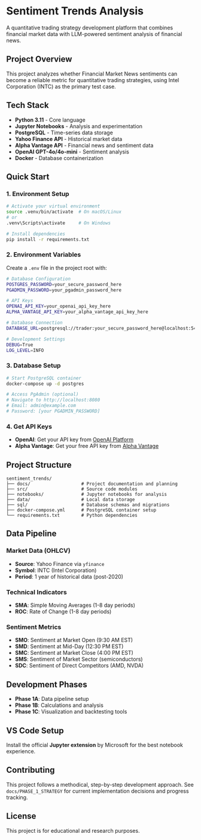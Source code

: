 # Sentiment Trends Analysis

A quantitative trading strategy development platform that combines financial market data with LLM-powered sentiment analysis of financial news.

## Project Overview

This project analyzes whether Financial Market News sentiments can become a reliable metric for quantitative trading strategies, using Intel Corporation (INTC) as the primary test case.

## Tech Stack

- **Python 3.11** - Core language
- **Jupyter Notebooks** - Analysis and experimentation
- **PostgreSQL** - Time-series data storage
- **Yahoo Finance API** - Historical market data
- **Alpha Vantage API** - Financial news and sentiment data
- **OpenAI GPT-4o/4o-mini** - Sentiment analysis
- **Docker** - Database containerization

## Quick Start

### 1. Environment Setup

```bash
# Activate your virtual environment
source .venv/bin/activate  # On macOS/Linux
# or
.venv\Scripts\activate     # On Windows

# Install dependencies
pip install -r requirements.txt
```

### 2. Environment Variables

Create a `.env` file in the project root with:

```bash
# Database Configuration
POSTGRES_PASSWORD=your_secure_password_here
PGADMIN_PASSWORD=your_pgadmin_password_here

# API Keys
OPENAI_API_KEY=your_openai_api_key_here
ALPHA_VANTAGE_API_KEY=your_alpha_vantage_api_key_here

# Database Connection
DATABASE_URL=postgresql://trader:your_secure_password_here@localhost:5432/sentiment_trends

# Development Settings
DEBUG=True
LOG_LEVEL=INFO
```

### 3. Database Setup

```bash
# Start PostgreSQL container
docker-compose up -d postgres

# Access PgAdmin (optional)
# Navigate to http://localhost:8080
# Email: admin@example.com
# Password: [your PGADMIN_PASSWORD]
```

### 4. Get API Keys

- **OpenAI**: Get your API key from [OpenAI Platform](https://platform.openai.com/api-keys)
- **Alpha Vantage**: Get your free API key from [Alpha Vantage](https://www.alphavantage.co/support/#api-key)

## Project Structure

```
sentiment_trends/
├── docs/                   # Project documentation and planning
├── src/                    # Source code modules
├── notebooks/              # Jupyter notebooks for analysis
├── data/                   # Local data storage
├── sql/                    # Database schemas and migrations
├── docker-compose.yml      # PostgreSQL container setup
└── requirements.txt        # Python dependencies
```

## Data Pipeline

### Market Data (OHLCV)
- **Source**: Yahoo Finance via `yfinance`
- **Symbol**: INTC (Intel Corporation)
- **Period**: 1 year of historical data (post-2020)

### Technical Indicators
- **SMA**: Simple Moving Averages (1-8 day periods)
- **ROC**: Rate of Change (1-8 day periods)

### Sentiment Metrics
- **SMO**: Sentiment at Market Open (9:30 AM EST)
- **SMD**: Sentiment at Mid-Day (12:30 PM EST)
- **SMC**: Sentiment at Market Close (4:00 PM EST)
- **SMS**: Sentiment of Market Sector (semiconductors)
- **SDC**: Sentiment of Direct Competitors (AMD, NVDA)

## Development Phases

- **Phase 1A**: Data pipeline setup
- **Phase 1B**: Calculations and analysis
- **Phase 1C**: Visualization and backtesting tools

## VS Code Setup

Install the official **Jupyter extension** by Microsoft for the best notebook experience.

## Contributing

This project follows a methodical, step-by-step development approach. See `docs/PHASE_1_STRATEGY` for current implementation decisions and progress tracking.

## License

This project is for educational and research purposes. 